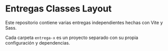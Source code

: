 # Entregas Classes Layout

Este repositorio contiene varias entregas independientes hechas con Vite y Sass.

Cada carpeta `entrega-x` es un proyecto separado con su propia configuración y dependencias.